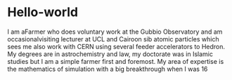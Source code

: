 # Hello-world
I am aFarmer who does voluntary work at the Gubbio Observatory and am occasionalvisiting lecturer at UCL and Cairoon sib atomic particles which sees me also work with CERN using several feeder accelerators to Hedron.  My degrees are in astrochemistry and law, my doctorate was in Islamic studies but I am a simple farmer first and foremost. My area of expertise is the mathematics of simulation with a big breakthrough when I was 16   

